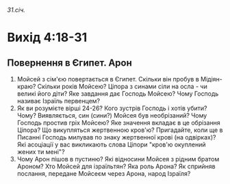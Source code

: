 
_31.січ._

# Вихід 4:18-31

## Повернення в Єгипет. Арон
1. Мойсей з сім'єю повертається в Єгипет. Скільки він пробув в Мідіян-краю? Скільки років Мойсею? Ціпора з синами сіли на осла - чи великі його діти? Яке завдання дає Господь Мойсею? Чому Господь називає Ізраїль первенцем?
2. Як ви розумієте вірші 24-26? Кого зустрів Господь і хотів убити? Чому? Виявляється, син (сини?) Мойсея був необрізаний? Чому Господь простив гріх Мойсею? Яке значення вкладає в це обрізання Ціпора? Що викупляться жертвенною кров'ю? Пригадайте, коли ще в Писанні Господь милував по знаку жертвенної крові (на одвірках)? Які асоціації у вас викликають слова Ціпори "кров'ю окуплений жених ти мені"?
3. Чому Арон пішов в пустиню? Які відносини Мойсея з рідним братом Ароном? Хто Мойсей для ізраїльтян? Яка роль Арона? Як сприйняв послання, передане Мойсеєм через Арона, народ Ізраїля?
